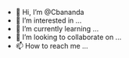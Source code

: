 - 👋 Hi, I’m @Cbananda
- 👀 I’m interested in ...
- 🌱 I’m currently learning ...
- 💞️ I’m looking to collaborate on ...
- 📫 How to reach me ...

<!---
Cbananda/Cbananda is a ✨ special ✨ repository because its `README.md` (this file) appears on your GitHub profile.
You can click the Preview link to take a look at your changes.
--->
